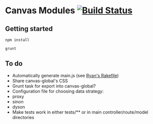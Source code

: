 # Canvas Modules [![Build Status](https://travis-ci.org/aaronshaf/canvas-modules.png?branch=master)](https://travis-ci.org/aaronshaf/canvas-modules)

## Getting started

```
npm install
```

```
grunt
```

## To do

* Automatically generate main.js (see [Ryan's Rakefile](https://github.com/rpflorence/canvas-client-app/blob/aafa96e50fe529fab35e4c1ed79f73fa3ec7d760/Rakefile#L34-L59))
* Share canvas-global's CSS
* Grunt task for export into canvas-global?
* Configuration file for choosing data strategy:
 * proxy
 * sinon
 * dyson
* Make tests work in either tests/** or in main controller/route/model directories